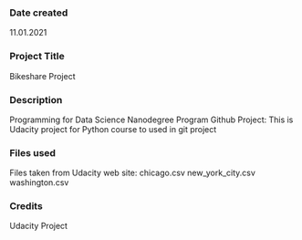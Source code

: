 ### Date created
11.01.2021

### Project Title
Bikeshare Project

### Description
Programming for Data Science Nanodegree Program
Github Project: This is Udacity project for Python course to used in git project

### Files used
Files taken from Udacity web site:
chicago.csv
new_york_city.csv
washington.csv

### Credits
Udacity Project
